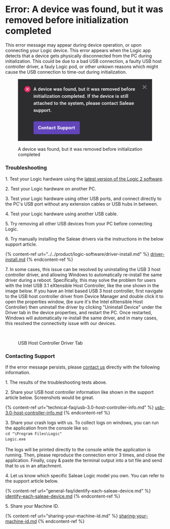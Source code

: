 # Error: A device was found, but it was removed before initialization completed

This error message may appear during device operation, or upon connecting your Logic device. This error appears when the Logic app detects that a device gets physically disconnected from the PC during initialization. This could be due to a bad USB connection, a faulty USB host controller driver, a fauly Logic pod, or other unkown reasons which might cause the USB connection to time-out during initialization.

<figure><img src="../../.gitbook/assets/Screenshot (16).png" alt=""><figcaption><p>A device was found, but it was removed before initialization completed</p></figcaption></figure>

### Troubleshooting

1\. Test your Logic hardware using the [latest version of the Logic 2 software](https://www.saleae.com/downloads/).

2\. Test your Logic hardware on another PC.

3\. Test your Logic hardware using other USB ports, and connect directly to the PC's USB port without any extension cables or USB hubs in between.

4\. Test your Logic hardware using another USB cable.

5\. Try removing all other USB devices from your PC before connecting Logic.

6\. Try manually installing the Saleae drivers via the instructions in the below support article.

{% content-ref url="../../product/logic-software/driver-install.md" %}
[driver-install.md](../../product/logic-software/driver-install.md)
{% endcontent-ref %}

7\. In some cases, this issue can be resolved by uninstalling the USB 3 host controller driver, and allowing Windows to automatically re-install the same driver during a reboot. Specifically, this may solve the problem for users with the  Intel USB 3.1 eXtensible Host Controller, like the one shown in the image below. If you have an Intel based USB 3 host controller,  first navigate to the USB host controller driver from Device Manager and double click it to open the properties window, (be sure it's the Intel eXtensible Host Controller) then uninstall the driver by clicking "Uninstall Device" under the Driver tab in the device properties, and restart the PC. Once restarted, Windows will automatically re-install the same driver, and in many cases, this resolved the connectivity issue with our devices.

<figure><img src="https://saleae.zendesk.com/attachments/token/PCigwvvDRSXMt84XJXxFRy126/?name=image.png&#x26;lotus_request=true" alt=""><figcaption><p>USB Host Controller Driver Tab</p></figcaption></figure>

### Contacting Support

If the error message persists, please [contact us](https://contact.saleae.com/hc/en-us/requests/new) directly with the following information.

1\. The results of the troubleshooting tests above.

2\. Share your USB host controller information like shown in the support article below. Screenshots would be great.

{% content-ref url="technical-faq/usb-3.0-host-controller-info.md" %}
[usb-3.0-host-controller-info.md](technical-faq/usb-3.0-host-controller-info.md)
{% endcontent-ref %}

3\. Share your crash logs with us. To collect logs on windows, you can run the application from the console like so:\
`cd "\Program Files\Logic"`\
`Logic.exe`\
&#x20;\
The logs will be printed directly to the console while the application is running. Then, please reproduce the connection error 3 times, and close the application. Finally, copy & paste the terminal output into a txt file and send that to us in an attachment.

4\. Let us know which specific Saleae Logic model you own. You can refer to the support article below.

{% content-ref url="general-faq/identify-each-saleae-device.md" %}
[identify-each-saleae-device.md](general-faq/identify-each-saleae-device.md)
{% endcontent-ref %}

5\. Share your Machine ID.

{% content-ref url="sharing-your-machine-id.md" %}
[sharing-your-machine-id.md](sharing-your-machine-id.md)
{% endcontent-ref %}



